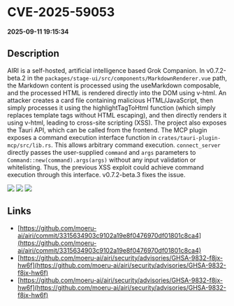 # CVE-2025-59053

**2025-09-11 19:15:34**

## Description
AIRI is a self-hosted, artificial intelligence based Grok Companion. In v0.7.2-beta.2 in the `packages/stage-ui/src/components/MarkdownRenderer.vue` path, the Markdown content is processed using the useMarkdown composable, and the processed HTML is rendered directly into the DOM using v-html. An attacker creates a card file containing malicious HTML/JavaScript, then simply processes it using the highlightTagToHtml function (which simply replaces template tags without HTML escaping), and then directly renders it using v-html, leading to cross-site scripting (XSS). The project also exposes the Tauri API, which can be called from the frontend. The MCP plugin exposes a command execution interface function in `crates/tauri-plugin-mcp/src/lib.rs`. This allows arbitrary command execution. `connect_server` directly passes the user-supplied `command` and `args` parameters to `Command::new(command).args(args)` without any input validation or whitelisting. Thus, the previous XSS exploit could achieve command execution through this interface. v0.7.2-beta.3 fixes the issue.

![](https://img.shields.io/static/v1?label=Score&message=9.6&color=red)
![](https://img.shields.io/static/v1?label=Severity&message=CRITICAL&color=red)
![](https://img.shields.io/static/v1?label=CWE&message=RCE&color=green)

## Links
- [https://github.com/moeru-ai/airi/commit/3315634903c9102a19e8f0476970df01801c8ca4](https://github.com/moeru-ai/airi/commit/3315634903c9102a19e8f0476970df01801c8ca4)
- [https://github.com/moeru-ai/airi/security/advisories/GHSA-9832-f8jx-hw6f](https://github.com/moeru-ai/airi/security/advisories/GHSA-9832-f8jx-hw6f)
- [https://github.com/moeru-ai/airi/security/advisories/GHSA-9832-f8jx-hw6f](https://github.com/moeru-ai/airi/security/advisories/GHSA-9832-f8jx-hw6f)
